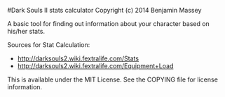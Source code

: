 #Dark Souls II stats calculator
Copyright (c) 2014 Benjamin Massey

A basic tool for finding out information about your character based on his/her stats.

Sources for Stat Calculation:
* <http://darksouls2.wiki.fextralife.com/Stats>
* <http://darksouls2.wiki.fextralife.com/Equipment+Load>

This is available under the MIT License. See the COPYING file for license information.